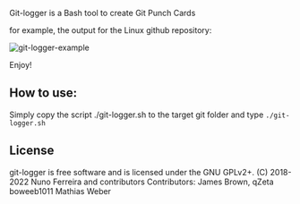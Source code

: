 Git-logger is a Bash tool to create Git Punch Cards


for example, the output for the Linux github repository:

![git-logger-example][imgur]

Enjoy!

## How to use:

Simply copy the script ./git-logger.sh to the target git folder and type `./git-logger.sh`

## License

git-logger is free software and is licensed under the GNU GPLv2+.
(C) 2018-2022 Nuno Ferreira and contributors
Contributors: James Brown, 
              qZeta 
              boweeb1011
              Mathias Weber

[Imgur]:https://imgur.com/kBpTUDc.png

